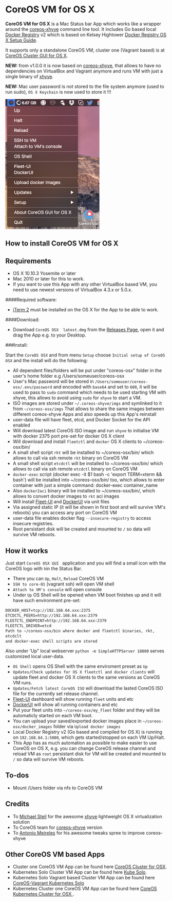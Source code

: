 CoreOS VM for OS X 
========================


**CoreOS VM for OS X** is a Mac Status bar App which works like a wrapper around the [coreos-xhyve](https://github.com/coreos/coreos-xhyve) command line tool. It includes Go based local [Docker Registry](https://github.com/docker/distribution) v2 which is based on Kelsey Hightower [Docker Registry OS X Setup Guide](https://github.com/kelseyhightower/docker-registry-osx-setup-guide).

It supports only a standalone CoreOS VM, cluster one (Vagrant based) is at [CoreOS Cluster GUI for OS X](https://github.com/rimusz/coreos-osx-gui-cluster).

**NEW:** from v1.0.0 it is now based on [coreos-xhyve](https://github.com/coreos/coreos-xhyve), that allows to have no dependencies on VirtualBox and Vagrant anymore and runs VM with just a single binary of [xhyve](https://github.com/mist64/xhyve).

**NEW:** Mac user password is not stored to the file system anymore (used to run sudo), `OS X Keychain` is now used to store it !!!

![CoreOS-OSX](coreos-osx-gui.png "CoreOS-OSX-GUI")


How to install CoreOS VM for OS X
----------

**Requirements**
 -----------
  - OS X 10.10.3 Yosemite or later 
  - Mac 2010 or later for this to work.
  - If you want to use this App with any other VirtualBox based VM, you need to use newest versions of VirtualBox 4.3.x or 5.0.x.

####Required software:
* [iTerm 2](http://www.iterm2.com/#/section/downloads) must be installed on the OS X for the App to be able to work.

####Download:
* Download `CoreOS OSX  latest.dmg` from the [Releases Page](https://github.com/rimusz/coreos-osx-gui/releases), open it and drag the App e.g. to your Desktop.

###Install:

Start the `CoreOS OSX` and from menu `Setup` choose `Initial setup of CoreOS OSX` 
and the install will do the following:


- All dependent files/folders will be put under "coreos-osx" folder in the user's home folder e.g /Users/someuser/coreos-osx
- User's Mac password will be stored in `/Users/someuser/coreos-osx/.env/password` and encoded with `base64` and set to `600`, it will be used to pass to `sudo` command which needs to be used starting VM with xhyve, this allows to avoid using `sudo` for `xhyve` to start a VM. 
- ISO images are stored under `~/.coreos-xhyve/imgs` and symlinked to it from `~/coreos-osx/imgs`
That allows to share the same images between different coreos-xhyve Apps and also speeds up this App's reinstall
- user-data file will have fleet, etcd, and Docker Socket for the API enabled
- Will download latest CoreOS ISO image and run `xhyve` to initialise VM with docker 2375 port pre-set for docker OS X client
- Will download and install `fleetctl` and `docker` OS X clients to ~/coreos-osx/bin/
- A small shell script `rkt` will be installed to ~/coreos-osx/bin/ which allows to call via ssh remote `rkt` binary on CoreOS VM
- A small shell script `etcdctl` will be installed to ~/coreos-osx/bin/ which allows to call via ssh remote `etcdctl` binary on CoreOS VM
- `docker-exec` script (docker exec -it $1 bash -c 'export TERM=xterm && bash') will be installed 
 into ~/coreos-osx/bin/ too, which allows to enter container with just a simple command:
 docker-exec container_name 
- Also `docker2aci` binary will be installed to ~/coreos-osx/bin/, which allows to convert docker images to `rkt` aci images
- Will install [Fleet-UI](http://fleetui.com) and [DockerUI](https://github.com/crosbymichael/dockerui) via unit files
- Via assigned static IP (it will be shown in first boot and will survive VM's reboots) you can access any port on CoreOS VM
- user-data file enables docker flag `--insecure-registry` to access insecure registries.
- Root persistant disk will be created and mounted to `/` so data will survive VM reboots. 


How it works
------------

Just start `CoreOS OSX GUI ` application and you will find a small icon with the CoreOS logo with `h`in the Status Bar.

* There you can `Up`, `Halt`, `Reload` CoreOS VM
* `SSH to core-01` (vagrant ssh) will open VM shell
* `Attach to VM's console` will open console
* Under `Up` OS Shell will be opened when VM boot finishes up and it will have such environment pre-set:

````
DOCKER_HOST=tcp://192.168.64.xxx:2375
ETCDCTL_PEERS=http://192.168.64.xxx:2379
FLEETCTL_ENDPOINT=http://192.168.64.xxx:2379
FLEETCTL_DRIVER=etcd
Path to ~/coreos-osx/bin where docker and fleetctl binaries, rkt, etcdclt 
and docker-exec shell scripts are stored
```` 
Also under 'Up" local webserver `python -m SimpleHTTPServer 18000` serves customized local user-data.

* `OS Shell` opens OS Shell with the same enviroment preset as `Up`
* `Updates/Check updates for OS X fleetctl and docker clients` will update fleet and docker OS X clients to the same versions as CoreOS VM runs.
* `Updates/Fetch latest CoreOS ISO` will download the lasted CoreOS ISO file for the currently set release channel. 
* [Fleet-UI](http://fleetui.com) dashboard will show running `fleet` units and etc
* [DockerUI](https://github.com/crosbymichael/dockerui) will show all running containers and etc
* Put your fleet units into `~/coreos-osx/my_fleet` folder and they will be automaticly started on each VM boot.
* You can upload your saved/exported docker images place in `~/coreos-osx/docker_images` folder via `Upload docker images`
* Local Docker Registry v2 (Go based and compiled for  OS X) is running on `192.168.64.1:5000`, which gets started/stopped on each VM Up/Halt.
* This App has as much automation as possible to make easier to use CoreOS on OS X, e.g. you can change CoreOS release channel and reload VM as `root` persistant disk for VM will be created and mounted to `/` so data will survive VM reboots.

To-dos
-----------
* Mount /Users folder via nfs to CoreOS VM

Credits
-----------
* To [Michael Steil](https://github.com/mist64) for the awesome [xhyve](https://github.com/mist64/xhyve) lightweight OS X virtualization solution
* To CoreOS team for [coreos-xhyve](https://github.com/coreos/coreos-xhyve) version
* To [Antonio Meireles](https://github.com/AntonioMeireles) for his awesome tweaks spree to improve coreos-xhyve

Other CoreOS VM based Apps
-----------
* Cluster one CoreOS VM App can be found here [CoreOS Cluster for OSX](https://github.com/rimusz/coreos-osx-cluster).
* Kubernetes Solo Cluster VM App can be found here [Kube Solo](https://github.com/rimusz/kube-solo-osx).
* Kubernetes Solo Vagrant based Cluster VM App can be found here [CoreOS-Vagrant Kubernetes Solo](https://github.com/rimusz/coreos-osx-kubernetes-solo)
* Kubernetes Cluster one CoreOS VM App can be found here [CoreOS Kubernetes Cluster for OSX ](https://github.com/rimusz/coreos-osx-kubernetes-cluster).
